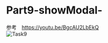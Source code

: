 # Part9-showModal-
参考　https://youtu.be/BgcAU2LbEkQ  
![Task9](https://user-images.githubusercontent.com/61080570/101245367-be533400-374f-11eb-940b-f1f26304d4d0.gif)

